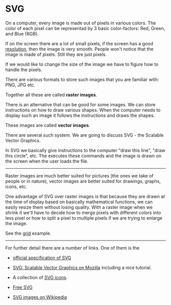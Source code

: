 # SVG


On a computer, every image is made out of pixels in various colors. The color of each pixel can be representad by 3 basic color-factors: Red, Green, and Blue (RGB).

If on the screen there are a lot of small pixels, if the screen has a good [resolution](https://en.wikipedia.org/wiki/List_of_common_display_resolutions), then the image is very smooth. People won't notice that the image is made of pixels. Still they are just pixels.

If we would like to change the size of the image we have to figure how to handle the pixels.

There are various formats to store such images that you are familiar with: PNG, JPG etc.

Together all these are called **raster images**.


There is an alternative that can be good for some images. We can store instructions on how to draw various shapes. When the computer needs to display such an image it follows the instructions and draws the shapes.

These images are called **vector images**.

There are several such system. We are going to discuss SVG - the Scalable Vector Graphics.

In SVG we basically give instructions to the computer "draw this line", "draw this circle", etc. The executes these commands and the image is drawn on the screen when the user loads the file.

---

Raster images are much better suited for pictures (the ones we take of people or in nature), vector images are better suited for drawings, graphs, icons, etc.

One advantage of SVG over raster images is that because they are drawn at the time of display based on basically mathematical functions, we can easily resize them without losing quality.
With a raster image when we shrink it we'll have to decide how to merge pixels with different colors into less pixel or how to split a pixel to multiple pixels if we are trying to enlarge the image.


See the [grid](./perl/grid.md) example.

---

For further detail there are a number of links. One of them is the

* [official specification of SVG](https://www.w3.org/TR/SVG/)

* [SVG: Scalable Vector Graphics on Mozilla](https://developer.mozilla.org/en-US/docs/Web/SVG) including a nice tutorial.

* A collection of [SVG icons](https://www.svgrepo.com/).

* [Free SVG](https://freesvg.org/)

* [SVG images on Wikipedia](https://en.wikipedia.org/wiki/Category:Wikipedia_images_in_SVG_format)
